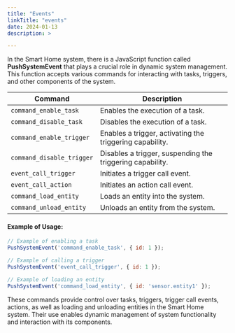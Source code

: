```yaml
---
title: "Events"
linkTitle: "events"
date: 2024-01-13
description: >

---
```


In the Smart Home system, there is a JavaScript function called **PushSystemEvent** that plays a crucial role in dynamic system management. This function accepts various commands for interacting with tasks, triggers, and other components of the system.

| Command                   | Description                                                    |
|---------------------------|----------------------------------------------------------------|
| `command_enable_task`      | Enables the execution of a task.                                |
| `command_disable_task`     | Disables the execution of a task.                               |
| `command_enable_trigger`   | Enables a trigger, activating the triggering capability.       |
| `command_disable_trigger`  | Disables a trigger, suspending the triggering capability.      |
| `event_call_trigger`       | Initiates a trigger call event.                                 |
| `event_call_action`        | Initiates an action call event.                                 |
| `command_load_entity`      | Loads an entity into the system.                                |
| `command_unload_entity`    | Unloads an entity from the system.                              |

#### Example of Usage:

```javascript
// Example of enabling a task
PushSystemEvent('command_enable_task', { id: 1 });

// Example of calling a trigger
PushSystemEvent('event_call_trigger', { id: 1 });

// Example of loading an entity
PushSystemEvent('command_load_entity', { id: 'sensor.entity1' });
```

These commands provide control over tasks, triggers, trigger call events, actions, as well as loading and unloading entities in the Smart Home system. Their use enables dynamic management of system functionality and interaction with its components.
